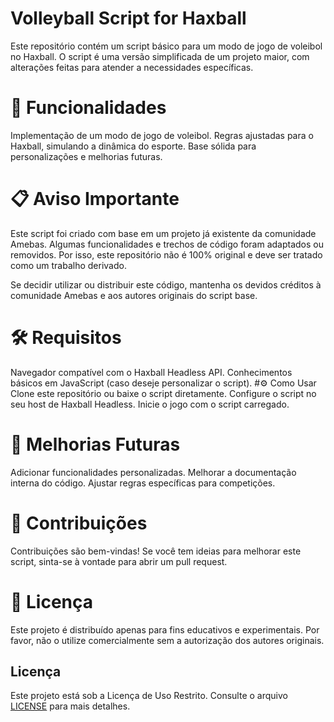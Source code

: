 # Volleyball Script for Haxball
Este repositório contém um script básico para um modo de jogo de voleibol no Haxball. O script é uma versão simplificada de um projeto maior, com alterações feitas para atender a necessidades específicas.

# 🚀 Funcionalidades
Implementação de um modo de jogo de voleibol.
Regras ajustadas para o Haxball, simulando a dinâmica do esporte.
Base sólida para personalizações e melhorias futuras.
# 📋 Aviso Importante
Este script foi criado com base em um projeto já existente da comunidade Amebas. Algumas funcionalidades e trechos de código foram adaptados ou removidos. Por isso, este repositório não é 100% original e deve ser tratado como um trabalho derivado.

Se decidir utilizar ou distribuir este código, mantenha os devidos créditos à comunidade Amebas e aos autores originais do script base.

# 🛠️ Requisitos
Navegador compatível com o Haxball Headless API.
Conhecimentos básicos em JavaScript (caso deseje personalizar o script).
#⚙️ Como Usar
Clone este repositório ou baixe o script diretamente.
Configure o script no seu host de Haxball Headless.
Inicie o jogo com o script carregado.
# 🌟 Melhorias Futuras
Adicionar funcionalidades personalizadas.
Melhorar a documentação interna do código.
Ajustar regras específicas para competições.
# 🤝 Contribuições
Contribuições são bem-vindas! Se você tem ideias para melhorar este script, sinta-se à vontade para abrir um pull request.

# 📜 Licença
Este projeto é distribuído apenas para fins educativos e experimentais. Por favor, não o utilize comercialmente sem a autorização dos autores originais.

## Licença
Este projeto está sob a Licença de Uso Restrito. Consulte o arquivo [LICENSE](LICENSE) para mais detalhes.

